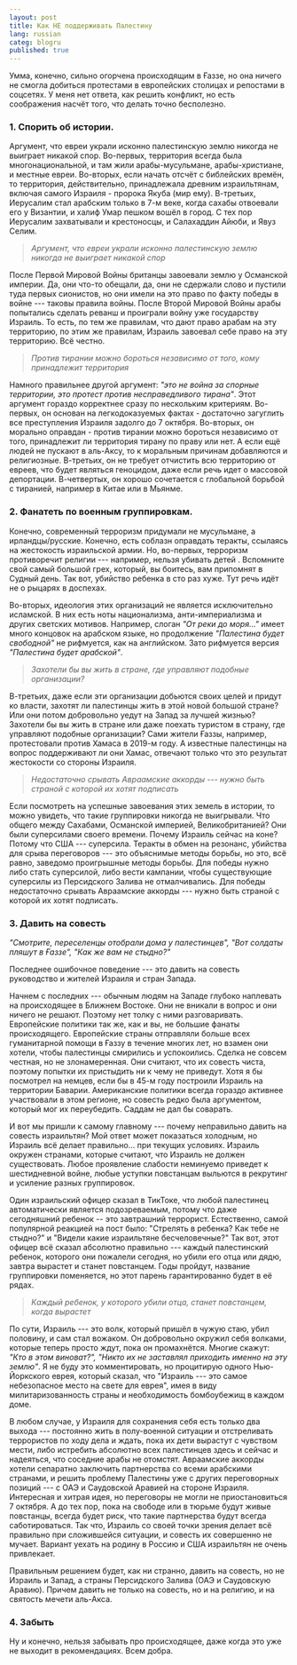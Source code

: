 ```yaml
---
layout: post
title: Как НЕ поддерживать Палестину 
lang: russian
categ: blogru
published: true
---
```


Умма, конечно, сильно огорчена происходящим в Ғаззе, но она ничего не смогла добиться протестами в европейских столицах и репостами в соцсетях. У меня нет ответа, как решить конфликт, но есть соображения насчёт того, что делать точно бесполезно.

### 1. Спорить об истории.
Аргумент, что евреи украли исконно палестинскую землю никогда не выиграет никакой спор. Во-первых, территория всегда была многонациональной, и там жили арабы-мусульмане, арабы-христиане, и местные евреи. Во-вторых, если начать отсчёт с библейских времён, то территория, действительно, принадлежала древним израильтянам, включая самого Израиля - пророка Якуба (мир ему). В-третьих, Иерусалим стал арабским только в 7-м веке, когда сахабы отвоевали его у Византии, и халиф Умар пешком вошёл в город. С тех пор Иерусалим захватывали и крестоносцы, и Салахаддин Айюби, и Явуз Селим.

> _Аргумент, что евреи украли исконно палестинскую землю никогда не выиграет никакой спор_

После Первой Мировой Войны британцы завоевали землю у Османской империи. Да, они что-то обещали, да, они не сдержали слово и пустили туда первых сионистов, но они имели на это право по факту победы в войне --- таковы правила войны. После Второй Мировой Войны арабы попытались сделать реванш и проиграли войну уже государству Израиль. То есть, по тем же правилам, что дают право арабам на эту территорию, по этим же правилам, Израиль завоевал себе право на эту территорию. Всё честно.

> _Против тирании можно бороться независимо от того, кому принадлежит территория_

Намного правильнее другой аргумент: _"это не война за спорные территории, это протест против несправедливого тирана"_. Этот аргумент гораздо корректнее сразу по нескольким критериям. Во-первых, он основан на легкодоказуемых фактах - достаточно загуглить все преступления Израиля задолго до 7 октября. Во-вторых, он морально оправдан - против тирании можно бороться независимо от того, принадлежит ли территория тирану по праву или нет. А если ещё людей не пускают в аль-Аксу, то к моральным причинам добавляются и религиозные.  В-третьих, он не требует отчистить всю территорию от евреев, что будет являться геноцидом, даже если речь идет о массовой депортации. В-четвертых, он хорошо сочетается с глобальной борьбой с тиранией, например в Китае или в Мьянме.
 

### 2. Фанатеть по военным группировкам.
Конечно, современный терроризм придумали не мусульмане, а ирландцы/русские. Конечно, есть соблазн оправдать теракты, ссылаясь на жестокость израильской армии. Но, во-первых, терроризм противоречит религии --- например, нельзя убивать детей . Вспомните свой самый большой грех, который, вы боитесь, вам припомнят в Судный день. Так вот, убийство ребенка в сто раз хуже. Тут речь идёт не о рыцарях в доспехах.  

Во-вторых, идеология этих организаций не является исключительно исламской. В них есть ноты национализма, анти-империализма и других светских мотивов. Например, слоган _"От реки до моря..."_ имеет много концовок на арабском языке, но продолжение _"Палестина будет свободной"_ не рифмуется, как на английском. Зато рифмуется версия _"Палестина будет арабской"_.

> _Захотели бы вы жить в стране, где управляют подобные организации?_

В-третьих, даже если эти организации добьются своих целей и придут ко власти, захотят ли палестинцы жить в этой новой большой стране? Или они потом добровольно уедут на Запад за лучшей жизнью? Захотели бы вы жить в стране или даже поехать туристом в страну, где управляют подобные организации? Сами жители Ғаззы, например, протестовали против Хамаса в 2019-м году. А известные палестинцы на вопрос поддерживают ли они Хамас, отвечают только что это результат жестокости со стороны Израиля.

> _Недостаточно срывать Авраамские аккорды --- нужно быть страной с которой их хотят подписать_

Если посмотреть на успешные завоевания этих земель в истории, то можно увидеть, что такие группировки никогда не выигрывали. Что общего между Сахабами, Османской империей, Великобританией? Они были суперсилами своего времени. Почему Израиль сейчас на коне? Потому что США --- суперсила. Теракты в обмен на резонанс, убийства для срыва переговоров --- это объяснимые методы борьбы, но это, всё равно, заведомо проигрышные методы борьбы. Для победы нужно либо стать суперсилой, либо вести кампании, чтобы существующие суперсилы из Персидского Залива не отмалчивались. Для победы недостаточно срывать Авраамские аккорды --- нужно быть страной с которой их хотят подписать.

### 3. Давить на совесть

_"Смотрите, переселенцы отобрали дома у палестинцев", "Вот солдаты пляшут в Ғаззе", "Как же вам не стыдно?"_

Последнее ошибочное поведение --- это давить на совесть руководство и жителей Израиля и стран Запада. 

Начнем с последних --- обычным людям на Западе глубоко наплевать на происходящее в Ближнем Востоке. Они не вникали в вопрос и они ничего не решают. Поэтому нет толку с ними разговаривать. Европейские политики так же, как и вы, не большие фанаты происходящего. Европейские страны отправляли больше всех гуманитарной помощи в Ғаззу в течение многих лет, но взамен они хотели, чтобы палестинцы смирились и успокоились. Сделка не совсем честная, но не злонамеренная. Они считают, что их совесть чиста, поэтому попытки их пристыдить ни к чему не приведут. Хотя я бы посмотрел на немцев, если бы в 45-м году построили Израиль на территории Баварии. Американские политики всегда гораздо активнее участвовали в этом регионе, но совесть редко была аргументом, который мог их переубедить. Саддам не дал бы соварать.

И вот мы пришли к самому главному --- почему неправильно давить на совесть израильтян? Мой ответ может показаться холодным, но Израиль всё делает правильно... при текущих условиях. Израиль окружен странами, которые считают, что Израиль не должен существовать. Любое проявление слабости неминуемо приведет к шестидневной войне, любые уступки повстанцам выльются в рекрутинг и усиление разных группировок.

Один израильский офицер сказал в ТикТоке, что любой палестинец автоматически является подозреваемым, потому что даже сегодняшний ребенок -- это завтрашний террорист. Естественно, самой популярной реакцией на пост было: "Стрелять в ребенка? Как тебе не стыдно?" и "Видели какие израильтяне бесчеловечные?" Так вот, этот офицер всё сказал абсолютно правильно --- каждый палестинский ребенок, которого они пожалели сегодня, но убили его отца или дядю, завтра вырастет и станет повстанцем. Годы пройдут, название группировки поменяется, но этот парень гарантированно будет в её рядах.

> _Каждый ребенок, у которого убили отца, станет повстанцем, когда вырастет_

По сути, Израиль --- это волк, который пришёл в чужую стаю, убил половину, и сам стал вожаком. Он добровольно окружил себя волками, которые теперь просто ждут, пока он промахнётся. Многие скажут: _"Кто в этом виноват?", "Никто их не заставлял приходить именно на эту землю"_. Я не буду это комментировать, но процитирую одного Нью-Йоркского еврея, который сказал, что "Израиль --- это самое небезопасное место на свете для еврея", имея в виду милитаризованность страны и необходимость бомбоубежищ в каждом доме.

В любом случае, у Израиля для сохранения себя есть только два выхода --- постоянно жить в полу-военной ситуации и отстреливать террористов по ходу дела и ждать, пока их дети вырастут с чувством мести, либо истребить абсолютно всех палестинцев здесь и сейчас и надеяться, что соседние арабы не отомстят. Авраамские аккорды хотели сепаратно заключить партнерства со всеми арабскими странами, и решить проблему Палестины уже с других переговорных позиций --- с ОАЭ и Саудовской Аравией на стороне Израиля. Интересная и хитрая идея, но переговоры не могли не приостановиться 7 октября. А до тех пор, пока на свободе или в тюрьме будут живые повстанцы, всегда будет риск, что такие партнерства будут всегда саботироваться. Так что, Израиль со своей точки зрения делает всё правильно при сложившейся ситуации, и совесть их совершенно не мучает. Вариант уехать на родину в Россию и США израильтян не очень привлекает. 

Правильным решением будет, как ни странно, давить на совесть, но не Израиль и Запад, а страны Персидского Залива (ОАЭ и Саудовскую Аравию). Причем давить не только на совесть, но и на религию, и на святость мечети аль-Акса.


### 4. Забыть
Ну и конечно, нельзя забывать про происходящее, даже когда это уже не выходит в рекомендациях. Всем добра.